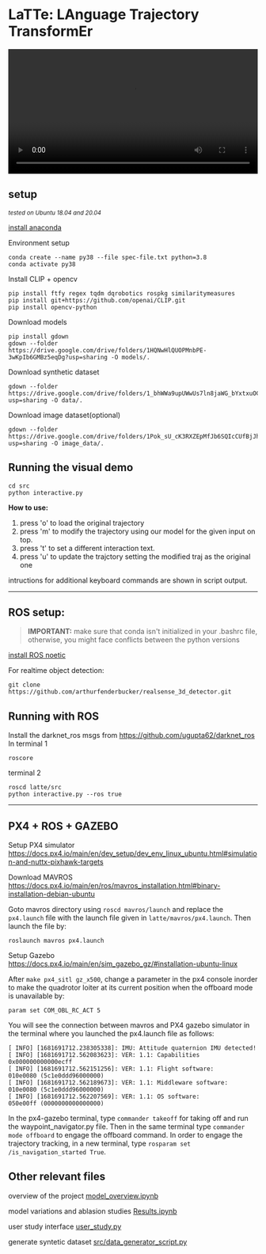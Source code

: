 # LaTTe: LAnguage Trajectory TransformEr

<video width="100%" controls>
  <source src="./docs/media/ICRA2023_LaTTe_low.mp4" type="video/mp4"/>
</video>
<!-- ![iterative NL interactions over a trajectory](./docs/media/interactions.gif)
-->


## setup
<sub>_tested on Ubuntu 18.04 and 20.04_</sup>

[install anaconda](https://docs.anaconda.com/anaconda/install/linux/)

Environment setup
```
conda create --name py38 --file spec-file.txt python=3.8
conda activate py38
```
Install CLIP + opencv
```
pip install ftfy regex tqdm dqrobotics rospkg similaritymeasures
pip install git+https://github.com/openai/CLIP.git
pip install opencv-python
```


Download models

```
pip install gdown
gdown --folder https://drive.google.com/drive/folders/1HQNwHlQUOPMnbPE-3wKpIb6GMBz5eqDg?usp=sharing -O models/.
```
Download synthetic dataset  
```
gdown --folder https://drive.google.com/drive/folders/1_bhWWa9upUWwUs7ln8jaWG_bYxtxuOCt?usp=sharing -O data/.
```

Download image dataset(optional)
```
gdown --folder https://drive.google.com/drive/folders/1Pok_sU_cK3RXZEpMfJb6SQIcCUfBjJhh?usp=sharing -O image_data/.
```


## Running the visual demo

```
cd src
python interactive.py
```

**How to use:**

1) press 'o' to load the original trajectory
2) press 'm' to modify the trajectory using our model for the given input on top.
3) press 't' to set a different interaction text.
4) press 'u' to update the trajctory setting the modified traj as the original one

intructions for additional keyboard commands are shown in script output.

---
## ROS setup:

> **IMPORTANT:** make sure that conda isn't initialized in your .bashrc file, otherwise, you might face conflicts between the python versions 

[install ROS noetic](http://wiki.ros.org/noetic/Installation/Ubuntu)

<!-- [manually install CVbridge](https://cyaninfinite.com/ros-cv-bridge-with-python-3/)
> **NOTE:** this is the catkin config that I used to intall CVbridge with the Anaconda </br>
```catkin config -DPYTHON_EXECUTABLE=$CONDA_PREFIX/bin/python -DPYTHON_INCLUDE_DIR=$CONDA_PREFIX/include/python3.8 -DPYTHON_LIBRARY=$CONDA_PREFIX/lib/libpython3.8.so -DSETUPTOOLS_DEB_LAYOUT=OFF``` -->

For realtime object detection:
```
git clone https://github.com/arthurfenderbucker/realsense_3d_detector.git
```

## Running with ROS
Install the darknet_ros msgs from https://github.com/ugupta62/darknet_ros <br>
In terminal 1
```
roscore
```
terminal 2
```
roscd latte/src
python interactive.py --ros true
```

---

## PX4 + ROS + GAZEBO
Setup PX4 simulator <br>
https://docs.px4.io/main/en/dev_setup/dev_env_linux_ubuntu.html#simulation-and-nuttx-pixhawk-targets <br>

Download MAVROS<BR>
https://docs.px4.io/main/en/ros/mavros_installation.html#binary-installation-debian-ubuntu <br>

Goto mavros directory using `roscd mavros/launch` and replace the `px4.launch` file with the launch file given in `latte/mavros/px4.launch`. Then launch the file by:
```
roslaunch mavros px4.launch
```

Setup Gazebo <br>
https://docs.px4.io/main/en/sim_gazebo_gz/#installation-ubuntu-linux <br>

After `make px4_sitl gz_x500`, change a parameter in the px4 console inorder to make the quadrotor loiter at its current position when the offboard mode is unavailable by:
```
param set COM_OBL_RC_ACT 5
```
You will see the connection between mavros and PX4 gazebo simulator in the terminal where you launched the px4.launch file as follows:

```
[ INFO] [1681691712.238305338]: IMU: Attitude quaternion IMU detected!
[ INFO] [1681691712.562083623]: VER: 1.1: Capabilities         0x000000000000ecff
[ INFO] [1681691712.562151256]: VER: 1.1: Flight software:     010e0080 (5c1e0ddd96000000)
[ INFO] [1681691712.562189673]: VER: 1.1: Middleware software: 010e0080 (5c1e0ddd96000000)
[ INFO] [1681691712.562207569]: VER: 1.1: OS software:         050e00ff (0000000000000000)

```
In the px4-gazebo terminal, type `commander takeoff` for taking off and run the waypoint_navigator.py file. Then in the same terminal type `commander mode offboard` to engage the offboard command. In order to engage the trajectory tracking, in a new terminal, type `rosparam set /is_navigation_started True`.

## Other relevant files
overview of the project
[model_overview.ipynb](model_overview.ipynb)

model variations and ablasion studies
[Results.ipynb](Results.ipynb)

user study interface
[user_study.py](user_study.ipynb)

generate syntetic dataset
[src/data_generator_script.py](src/data_generator_script.py)


